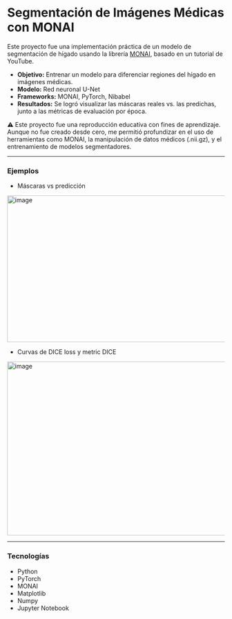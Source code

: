 # Segmentación de Imágenes Médicas con MONAI

Este proyecto fue una implementación práctica de un modelo de segmentación de hígado usando la librería [MONAI](https://monai.io/), basado en un tutorial de YouTube.

- **Objetivo:** Entrenar un modelo para diferenciar regiones del hígado en imágenes médicas.  
- **Modelo:** Red neuronal U-Net  
- **Frameworks:** MONAI, PyTorch, Nibabel  
- **Resultados:** Se logró visualizar las máscaras reales vs. las predichas, junto a las métricas de evaluación por época.

⚠️ Este proyecto fue una reproducción educativa con fines de aprendizaje. Aunque no fue creado desde cero, me permitió profundizar en el uso de herramientas como MONAI, la manipulación de datos médicos (.nii.gz), y el entrenamiento de modelos segmentadores.

---

###  Ejemplos

- Máscaras vs predicción
<img width="951" height="340" alt="image" src="https://github.com/user-attachments/assets/493b6547-d45a-4e3c-8d09-995f228f08bf" />

- Curvas de DICE loss y metric DICE
<img width="782" height="403" alt="image" src="https://github.com/user-attachments/assets/7a135966-0cd3-4051-9294-ad0a6fb2befe" />

---

### Tecnologías

- Python
- PyTorch
- MONAI
- Matplotlib
- Numpy
- Jupyter Notebook
